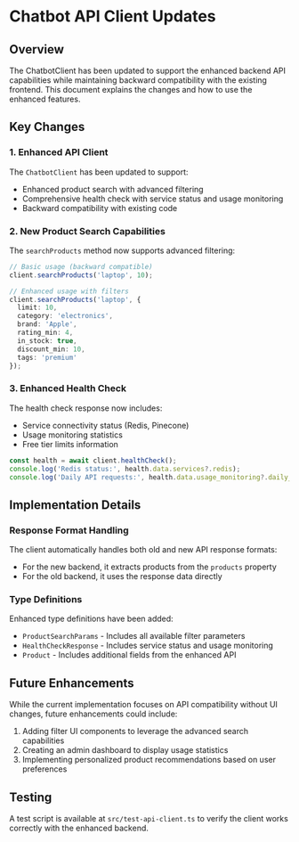 # Chatbot API Client Updates

## Overview

The ChatbotClient has been updated to support the enhanced backend API capabilities while maintaining backward compatibility with the existing frontend. This document explains the changes and how to use the enhanced features.

## Key Changes

### 1. Enhanced API Client

The `ChatbotClient` has been updated to support:

- Enhanced product search with advanced filtering
- Comprehensive health check with service status and usage monitoring
- Backward compatibility with existing code

### 2. New Product Search Capabilities

The `searchProducts` method now supports advanced filtering:

```typescript
// Basic usage (backward compatible)
client.searchProducts('laptop', 10);

// Enhanced usage with filters
client.searchProducts('laptop', {
  limit: 10,
  category: 'electronics',
  brand: 'Apple',
  rating_min: 4,
  in_stock: true,
  discount_min: 10,
  tags: 'premium'
});
```

### 3. Enhanced Health Check

The health check response now includes:

- Service connectivity status (Redis, Pinecone)
- Usage monitoring statistics
- Free tier limits information

```typescript
const health = await client.healthCheck();
console.log('Redis status:', health.data.services?.redis);
console.log('Daily API requests:', health.data.usage_monitoring?.daily_requests);
```

## Implementation Details

### Response Format Handling

The client automatically handles both old and new API response formats:

- For the new backend, it extracts products from the `products` property
- For the old backend, it uses the response data directly

### Type Definitions

Enhanced type definitions have been added:

- `ProductSearchParams` - Includes all available filter parameters
- `HealthCheckResponse` - Includes service status and usage monitoring
- `Product` - Includes additional fields from the enhanced API

## Future Enhancements

While the current implementation focuses on API compatibility without UI changes, future enhancements could include:

1. Adding filter UI components to leverage the advanced search capabilities
2. Creating an admin dashboard to display usage statistics
3. Implementing personalized product recommendations based on user preferences

## Testing

A test script is available at `src/test-api-client.ts` to verify the client works correctly with the enhanced backend.
